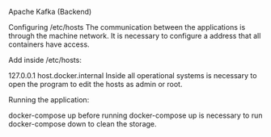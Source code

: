 Apache Kafka (Backend)

Configuring /etc/hosts
The communication between the applications is through the machine network. It is necessary to configure a address that all containers have access.

Add inside /etc/hosts:

127.0.0.1 host.docker.internal
Inside all operational systems is necessary to open the program to edit the hosts as admin or root.

Running the application:

docker-compose up
before running docker-compose up is necessary to run docker-compose down to clean the storage.
